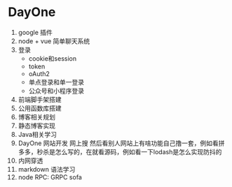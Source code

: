 # DayOne

1. google 插件
2. node + vue 简单聊天系统
3. 登录
   - cookie和session
   - token
   - oAuth2
   - 单点登录和单一登录
   - 公众号和小程序登录
4. 前端脚手架搭建
5. 公用函数库搭建
6. 博客相关规划
7. 静态博客实现
8. Java相关学习
9. DayOne 网站开发
  网上搜  然后看别人网站上有啥功能自己撸一套，例如看拼多多，秒杀是怎么写的，在就看源码，例如看一下lodash是怎么实现防抖的
10. 内网穿透
11. markdown 语法学习
12. node RPC: GRPC sofa
